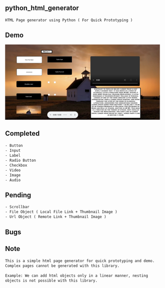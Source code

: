 ## python_html_generator

    HTML Page generator using Python ( For Quick Prototyping )

## Demo

![](examples/demo.png)

## Completed

    - Button
    - Input
    - Label
    - Radio Button
    - Checkbox
    - Video 
    - Image
    - Audio

## Pending 
    
    - Scrollbar
    - File Object ( Local File Link + Thumbnail Image )
    - Url Object ( Remote Link + Thumbnail Image )

## Bugs


## Note

    This is a simple html page generator for quick prototyping and demo. Complex pages cannot be generated with this library. 

    Example: We can add html objects only in a linear manner, nesting objects is not possible with this library.


